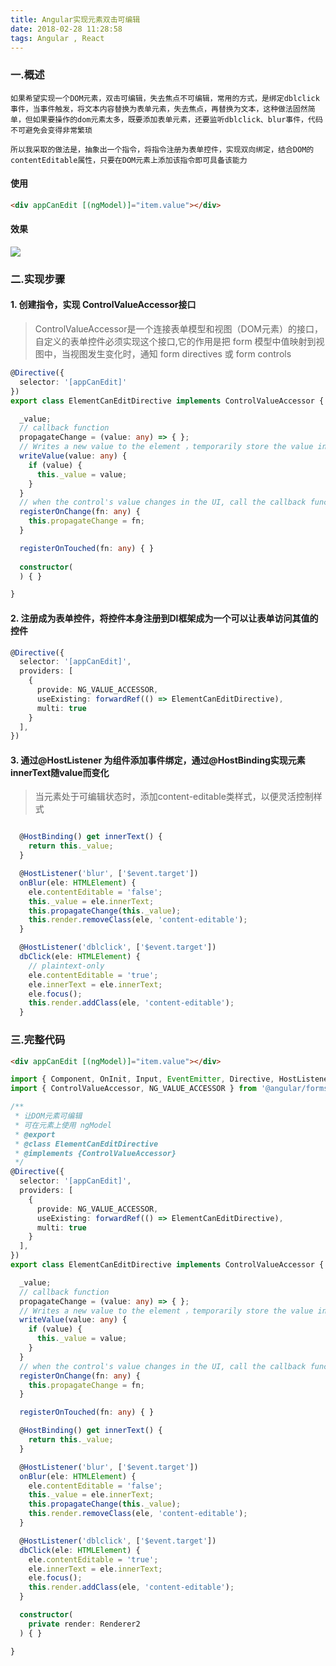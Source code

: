 ```yaml
---
title: Angular实现元素双击可编辑
date: 2018-02-28 11:28:58
tags: Angular , React
---
```


### 一.概述
    
    如果希望实现一个DOM元素，双击可编辑，失去焦点不可编辑，常用的方式，是绑定dblclick事件，当事件触发，将文本内容替换为表单元素，失去焦点，再替换为文本，这种做法固然简单，但如果要操作的dom元素太多，既要添加表单元素，还要监听dblclick、blur事件，代码不可避免会变得非常繁琐
    
    所以我采取的做法是，抽象出一个指令，将指令注册为表单控件，实现双向绑定，结合DOM的contentEditable属性，只要在DOM元素上添加该指令即可具备该能力

#### 使用
```html
<div appCanEdit [(ngModel)]="item.value"></div>
```

#### 效果
![](https://dknfeiov.github.io/images/files/editable.gif)  


### 二.实现步骤
#### 1. 创建指令，实现 ControlValueAccessor接口
>ControlValueAccessor是一个连接表单模型和视图（DOM元素）的接口，自定义的表单控件必须实现这个接口,它的作用是把 form 模型中值映射到视图中，当视图发生变化时，通知 form directives 或 form controls

```typescript
@Directive({
  selector: '[appCanEdit]'
})
export class ElementCanEditDirective implements ControlValueAccessor {

  _value;
  // callback function
  propagateChange = (value: any) => { };
  // Writes a new value to the element ，temporarily store the value in  '_value'
  writeValue(value: any) {
    if (value) {
      this._value = value;
    }
  }
  // when the control's value changes in the UI, call the callback function
  registerOnChange(fn: any) {
    this.propagateChange = fn;
  }

  registerOnTouched(fn: any) { }
  
  constructor(
  ) { }

}

```

#### 2. 注册成为表单控件，将控件本身注册到DI框架成为一个可以让表单访问其值的控件

```typescript
@Directive({
  selector: '[appCanEdit]',
  providers: [
    {
      provide: NG_VALUE_ACCESSOR,
      useExisting: forwardRef(() => ElementCanEditDirective),
      multi: true
    }
  ],
})
```

#### 3. 通过@HostListener 为组件添加事件绑定，通过@HostBinding实现元素innerText随value而变化
>当元素处于可编辑状态时，添加content-editable类样式，以便灵活控制样式

```javascript

  @HostBinding() get innerText() {
    return this._value;
  }

  @HostListener('blur', ['$event.target'])
  onBlur(ele: HTMLElement) {
    ele.contentEditable = 'false';
    this._value = ele.innerText;
    this.propagateChange(this._value);
    this.render.removeClass(ele, 'content-editable');
  }

  @HostListener('dblclick', ['$event.target'])
  dbClick(ele: HTMLElement) {
    // plaintext-only
    ele.contentEditable = 'true';
    ele.innerText = ele.innerText;
    ele.focus();
    this.render.addClass(ele, 'content-editable');
  }

```


### 三.完整代码
```html
<div appCanEdit [(ngModel)]="item.value"></div>
```
```typescript
import { Component, OnInit, Input, EventEmitter, Directive, HostListener, HostBinding, Renderer2, forwardRef } from '@angular/core';
import { ControlValueAccessor, NG_VALUE_ACCESSOR } from '@angular/forms';

/**
 * 让DOM元素可编辑
 * 可在元素上使用 ngModel
 * @export
 * @class ElementCanEditDirective
 * @implements {ControlValueAccessor}
 */
@Directive({
  selector: '[appCanEdit]',
  providers: [
    {
      provide: NG_VALUE_ACCESSOR,
      useExisting: forwardRef(() => ElementCanEditDirective),
      multi: true
    }
  ],
})
export class ElementCanEditDirective implements ControlValueAccessor {

  _value;
  // callback function
  propagateChange = (value: any) => { };
  // Writes a new value to the element ，temporarily store the value in  '_value'
  writeValue(value: any) {
    if (value) {
      this._value = value;
    }
  }
  // when the control's value changes in the UI, call the callback function
  registerOnChange(fn: any) {
    this.propagateChange = fn;
  }

  registerOnTouched(fn: any) { }

  @HostBinding() get innerText() {
    return this._value;
  }

  @HostListener('blur', ['$event.target'])
  onBlur(ele: HTMLElement) {
    ele.contentEditable = 'false';
    this._value = ele.innerText;
    this.propagateChange(this._value);
    this.render.removeClass(ele, 'content-editable');
  }

  @HostListener('dblclick', ['$event.target'])
  dbClick(ele: HTMLElement) {
    ele.contentEditable = 'true';
    ele.innerText = ele.innerText;
    ele.focus();
    this.render.addClass(ele, 'content-editable');
  }

  constructor(
    private render: Renderer2
  ) { }

}

```


